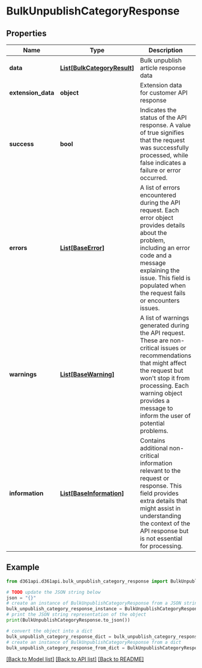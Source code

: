 # BulkUnpublishCategoryResponse


## Properties

Name | Type | Description | Notes
------------ | ------------- | ------------- | -------------
**data** | [**List[BulkCategoryResult]**](BulkCategoryResult.md) | Bulk unpublish article response data | [optional] 
**extension_data** | **object** | Extension data for customer API response | [optional] 
**success** | **bool** | Indicates the status of the API response. A value of true signifies that the request was successfully processed, while false indicates a failure or error occurred. | [optional] 
**errors** | [**List[BaseError]**](BaseError.md) | A list of errors encountered during the API request. Each error object provides details about the problem, including an error code and a message explaining the issue. This field is populated when the request fails or encounters issues. | [optional] 
**warnings** | [**List[BaseWarning]**](BaseWarning.md) | A list of warnings generated during the API request. These are non-critical issues or recommendations that might affect the request but won&#39;t stop it from processing. Each warning object provides a message to inform the user of potential problems. | [optional] 
**information** | [**List[BaseInformation]**](BaseInformation.md) | Contains additional non-critical information relevant to the request or response. This field provides extra details that might assist in understanding the context of the API response but is not essential for processing. | [optional] 

## Example

```python
from d361api.d361api.bulk_unpublish_category_response import BulkUnpublishCategoryResponse

# TODO update the JSON string below
json = "{}"
# create an instance of BulkUnpublishCategoryResponse from a JSON string
bulk_unpublish_category_response_instance = BulkUnpublishCategoryResponse.from_json(json)
# print the JSON string representation of the object
print(BulkUnpublishCategoryResponse.to_json())

# convert the object into a dict
bulk_unpublish_category_response_dict = bulk_unpublish_category_response_instance.to_dict()
# create an instance of BulkUnpublishCategoryResponse from a dict
bulk_unpublish_category_response_from_dict = BulkUnpublishCategoryResponse.from_dict(bulk_unpublish_category_response_dict)
```
[[Back to Model list]](../README.md#documentation-for-models) [[Back to API list]](../README.md#documentation-for-api-endpoints) [[Back to README]](../README.md)


